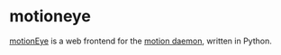 motioneye
=========

[motionEye][1] is a web frontend for the [motion daemon][2], written in Python.

[1]: https://github.com/ccrisan/motioneye/wiki
[2]: https://motion-project.github.io/
